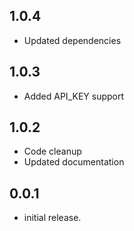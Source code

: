 ## 1.0.4
* Updated dependencies

## 1.0.3
* Added API_KEY support

## 1.0.2
* Code cleanup
* Updated documentation

## 0.0.1

* initial release.
